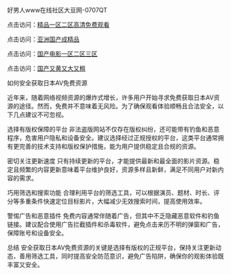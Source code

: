 好男人www在线社区大豆网-0707QT

点击访问：<a href="https://gda-c7m.pages.dev/">精品一区二区高清免费观看</a>

点击访问：<a href="https://tfda.pages.dev/">亚洲国产成精品</a>

点击访问：<a href="https://bsdf-5f5.pages.dev/">国产电影一区二区三区</a>

点击访问：<a href="https://cfad.pages.dev/">国产又黄又大又粗</a>




如何安全获取日本AV免费资源

近年来，随着网络视频资源的爆炸式增长，许多用户开始寻求免费获取日本AV资源的途径。然而，免费并不意味着无风险。为了确保观看体验顺畅且合法安全，以下几点建议不可忽视。

选择有版权保障的平台
非法盗版网站不仅存在版权纠纷，还可能带有钓鱼和恶意程序，危害用户隐私和设备安全。建议选择经过正规授权的平台，这类平台通常拥有更完善的技术支持和版权保护措施，能为用户提供稳定且合规的资源。

密切关注更新速度
只有持续更新的平台，才能提供最新和最全面的影片资源。稳定且频繁的内容更新意味着平台维护良好，资源多样且新鲜，满足不同用户对新内容的需求。

巧用筛选和搜索功能
合理利用平台的筛选工具，可以根据演员、题材、时长、评分等多重条件快速定位目标影片，大幅减少无效搜索时间，提高使用效率。

警惕广告和恶意插件
免费内容通常伴随着广告，但其中不乏隐藏恶意软件和钓鱼链接。建议配合使用广告拦截插件和杀毒软件，避免点击来历不明的弹窗和广告，保障账号和设备安全。

总结
安全获取日本AV免费资源的关键是选择有版权的正规平台，保持关注更新动态，善用筛选工具，同时提高安全防范意识，避免广告陷阱，确保你的观影体验既丰富又安全。



<span style="display:none;">[Canonical link]( https://github.com/ad070725/853123 ）</span>
